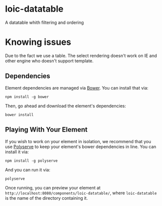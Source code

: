 # loic-datatable

A datatable whith filtering and ordering

# Knowing issues

Due to the fact we use a table. The select rendering doesn't work on IE and other engine who doesn't support template.

## Dependencies

Element dependencies are managed via [Bower](http://bower.io/). You can
install that via:

    npm install -g bower

Then, go ahead and download the element's dependencies:

    bower install


## Playing With Your Element

If you wish to work on your element in isolation, we recommend that you use
[Polyserve](https://github.com/PolymerLabs/polyserve) to keep your element's
bower dependencies in line. You can install it via:

    npm install -g polyserve

And you can run it via:

    polyserve

Once running, you can preview your element at
`http://localhost:8080/components/loic-datatable/`, where `loic-datatable` is the name of the directory containing it.
